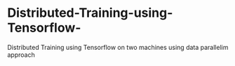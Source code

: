# Distributed-Training-using-Tensorflow-
Distributed Training using Tensorflow on two machines using data parallelim approach 
